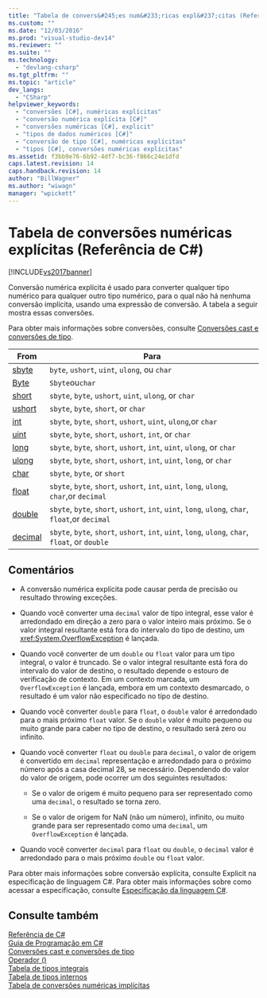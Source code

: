 ```yaml
---
title: "Tabela de convers&#245;es num&#233;ricas expl&#237;citas (Refer&#234;ncia de C#) | Microsoft Docs"
ms.custom: ""
ms.date: "12/03/2016"
ms.prod: "visual-studio-dev14"
ms.reviewer: ""
ms.suite: ""
ms.technology: 
  - "devlang-csharp"
ms.tgt_pltfrm: ""
ms.topic: "article"
dev_langs: 
  - "CSharp"
helpviewer_keywords: 
  - "conversões [C#], numéricas explícitas"
  - "conversão numérica explícita [C#]"
  - "conversões numéricas [C#], explicit"
  - "tipos de dados numéricos [C#]"
  - "conversão de tipo [C#], numéricas explícitas"
  - "tipos [C#], conversões numéricas explícitas"
ms.assetid: f3bb9e76-6b92-4df7-bc36-f866c24e1dfd
caps.latest.revision: 14
caps.handback.revision: 14
author: "BillWagner"
ms.author: "wiwagn"
manager: "wpickett"
---
```

# Tabela de convers&#245;es num&#233;ricas expl&#237;citas (Refer&#234;ncia de C#)
[!INCLUDE[vs2017banner](../../../csharp/includes/vs2017banner.md)]

Conversão numérica explícita é usado para converter qualquer tipo numérico para qualquer outro tipo numérico, para o qual não há nenhuma conversão implícita, usando uma expressão de conversão.  A tabela a seguir mostra essas conversões.  
  
 Para obter mais informações sobre conversões, consulte [Conversões cast e conversões de tipo](../../../csharp/programming-guide/types/casting-and-type-conversions.md).  
  
|From|Para|  
|----------|----------|  
|[sbyte](../../../csharp/language-reference/keywords/sbyte.md)|`byte`, `ushort`, `uint`, `ulong`, ou `char`|  
|[Byte](../../../csharp/language-reference/keywords/byte.md)|`Sbyte`ou`char`|  
|[short](../../../csharp/language-reference/keywords/short.md)|`sbyte`, `byte`, `ushort`, `uint`, `ulong`, or `char`|  
|[ushort](../../../csharp/language-reference/keywords/ushort.md)|`sbyte`, `byte`, `short`, or `char`|  
|[int](../../../csharp/language-reference/keywords/int.md)|`sbyte`, `byte`, `short`, `ushort`, `uint`, `ulong`,or `char`|  
|[uint](../../../csharp/language-reference/keywords/uint.md)|`sbyte`, `byte`, `short`, `ushort`, `int`, or `char`|  
|[long](../../../csharp/language-reference/keywords/long.md)|`sbyte`, `byte`, `short`, `ushort`, `int`, `uint`, `ulong`, or `char`|  
|[ulong](../../../csharp/language-reference/keywords/ulong.md)|`sbyte`, `byte`, `short`, `ushort`, `int`, `uint`, `long`, or `char`|  
|[char](../../../csharp/language-reference/keywords/char.md)|`sbyte`, `byte`, or `short`|  
|[float](../../../csharp/language-reference/keywords/float.md)|`sbyte`, `byte`, `short`, `ushort`, `int`, `uint`, `long`, `ulong`, `char`,or `decimal`|  
|[double](../../../csharp/language-reference/keywords/double.md)|`sbyte`, `byte`, `short`, `ushort`, `int`, `uint`, `long`, `ulong`, `char`, `float`,or `decimal`|  
|[decimal](../../../csharp/language-reference/keywords/decimal.md)|`sbyte`, `byte`, `short`, `ushort`, `int`, `uint`, `long`, `ulong`, `char`, `float`, or `double`|  
  
## Comentários  
  
-   A conversão numérica explícita pode causar perda de precisão ou resultado throwing exceções.  
  
-   Quando você converter uma `decimal` valor de tipo integral, esse valor é arredondado em direção a zero para o valor inteiro mais próximo.  Se o valor integral resultante está fora do intervalo do tipo de destino, um <xref:System.OverflowException> é lançada.  
  
-   Quando você converter de um `double` ou `float` valor para um tipo integral, o valor é truncado.  Se o valor integral resultante está fora do intervalo do valor de destino, o resultado depende o estouro de verificação de contexto.  Em um contexto marcada, um `OverflowException` é lançada, embora em um contexto desmarcado, o resultado é um valor não especificado no tipo de destino.  
  
-   Quando você converter `double` para `float`, o `double` valor é arredondado para o mais próximo `float` valor.  Se o `double` valor é muito pequeno ou muito grande para caber no tipo de destino, o resultado será zero ou infinito.  
  
-   Quando você converter `float` ou `double` para `decimal`, o valor de origem é convertido em `decimal` representação e arredondado para o próximo número após a casa decimal 28, se necessário.  Dependendo do valor do valor de origem, pode ocorrer um dos seguintes resultados:  
  
    -   Se o valor de origem é muito pequeno para ser representado como uma `decimal`, o resultado se torna zero.  
  
    -   Se o valor de origem for NaN \(não um número\), infinito, ou muito grande para ser representado como uma `decimal`, um `OverflowException` é lançada.  
  
-   Quando você converter `decimal` para `float` ou `double`, o `decimal` valor é arredondado para o mais próximo `double` ou `float` valor.  
  
 Para obter mais informações sobre conversão explícita, consulte Explicit na especificação de linguagem C\#.  Para obter mais informações sobre como acessar a especificação, consulte [Especificação da linguagem C\#](../../../visual-basic/reference/language-specification.md).  
  
## Consulte também  
 [Referência de C\#](../../../csharp/language-reference/index.md)   
 [Guia de Programação em C\#](../../../csharp/programming-guide/index.md)   
 [Conversões cast e conversões de tipo](../../../csharp/programming-guide/types/casting-and-type-conversions.md)   
 [Operador \(\)](../../../csharp/language-reference/operators/invocation-operator.md)   
 [Tabela de tipos integrais](../../../csharp/language-reference/keywords/integral-types-table.md)   
 [Tabela de tipos internos](../../../csharp/language-reference/keywords/built-in-types-table.md)   
 [Tabela de conversões numéricas implícitas](../../../csharp/language-reference/keywords/implicit-numeric-conversions-table.md)